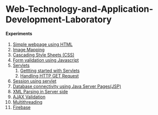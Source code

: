 # Web-Technology-and-Application-Development-Laboratory
#### Experiments
1.  [Simple webpage using HTML](https://github.com/Rani-dha/Web-Technology-and-Application-Development-Laboratory/tree/main/Exp1%20Simple%20Webpage%20using%20HTML)
2. [Image Mapping](https://github.com/Rani-dha/Web-Technology-and-Application-Development-Laboratory/tree/main/Exp2%20Image%20Mapping)
3. [Cascading Style Sheets (CSS)](https://github.com/Rani-dha/Web-Technology-and-Application-Development-Laboratory/tree/main/Exp3%20Cascading%20Style%20Sheets%20(CSS) )
4. [Form validation using Javascript](https://github.com/Rani-dha/Web-Technology-and-Application-Development-Laboratory/tree/main/Exp4%20Form%20Validation%20using%20Javascript)
5. [Servlets](https://github.com/Rani-dha/Web-Technology-and-Application-Development-Laboratory/tree/main/Exp5%20Servlets)
   1. [ Gettting started with Servlets](https://github.com/Rani-dha/Web-Technology-and-Application-Development-Laboratory/tree/main/Exp5%20Servlets/Servlet%20demo)
   2. [Handling HTTP GET Request](https://github.com/Rani-dha/Web-Technology-and-Application-Development-Laboratory/tree/main/Exp5%20Servlets/Handling%20HTTP%20GET%20Request)
6. [Session using servlet](https://github.com/Rani-dha/Web-Technology-and-Application-Development-Laboratory/tree/main/Exp6%20Session%20using%20servlet)  
7. [Database connectivity using Java Server Pages(JSP)](https://github.com/Rani-dha/Web-Technology-and-Application-Development-Laboratory/tree/main/Exp7%20Database%20connectivity%20using%20JSP/Apache%20Tomcat%209.0/webapps/registration)
8. [XML Parsing in Server side](https://github.com/Rani-dha/Web-Technology-and-Application-Development-Laboratory/tree/main/Exp8%20XML%20Parsing%20in%20server%20side)
9. [AJAX Validation]()
10. [Multithreading ]()
11. [Firebase]()
